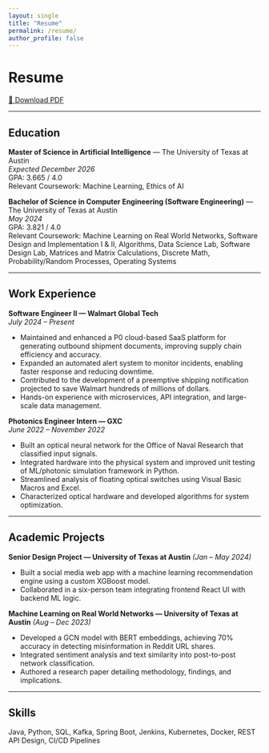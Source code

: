 ```yaml
---
layout: single
title: "Resume"
permalink: /resume/
author_profile: false
---
```


# Resume

[📄 Download PDF](/assets/docs/stephen-young-resume.pdf)

---

## Education

**Master of Science in Artificial Intelligence** — The University of Texas at Austin  
*Expected December 2026*  
GPA: 3.665 / 4.0  
Relevant Coursework: Machine Learning, Ethics of AI  

**Bachelor of Science in Computer Engineering (Software Engineering)** — The University of Texas at Austin  
*May 2024*  
GPA: 3.821 / 4.0  
Relevant Coursework: Machine Learning on Real World Networks, Software Design and Implementation I & II, Algorithms, Data Science Lab, Software Design Lab, Matrices and Matrix Calculations, Discrete Math, Probability/Random Processes, Operating Systems  

---

## Work Experience

**Software Engineer II — Walmart Global Tech**  
*July 2024 – Present*  
- Maintained and enhanced a P0 cloud-based SaaS platform for generating outbound shipment documents, improving supply chain efficiency and accuracy.  
- Expanded an automated alert system to monitor incidents, enabling faster response and reducing downtime.  
- Contributed to the development of a preemptive shipping notification projected to save Walmart hundreds of millions of dollars.  
- Hands-on experience with microservices, API integration, and large-scale data management.  

**Photonics Engineer Intern — GXC**  
*June 2022 – November 2022*  
- Built an optical neural network for the Office of Naval Research that classified input signals.  
- Integrated hardware into the physical system and improved unit testing of ML/photonic simulation framework in Python.  
- Streamlined analysis of floating optical switches using Visual Basic Macros and Excel.  
- Characterized optical hardware and developed algorithms for system optimization.  

---

## Academic Projects

**Senior Design Project — University of Texas at Austin** *(Jan – May 2024)*  
- Built a social media web app with a machine learning recommendation engine using a custom XGBoost model.  
- Collaborated in a six-person team integrating frontend React UI with backend ML logic.  

**Machine Learning on Real World Networks — University of Texas at Austin** *(Aug – Dec 2023)*  
- Developed a GCN model with BERT embeddings, achieving 70% accuracy in detecting misinformation in Reddit URL shares.  
- Integrated sentiment analysis and text similarity into post-to-post network classification.  
- Authored a research paper detailing methodology, findings, and implications.  

---

## Skills

Java, Python, SQL, Kafka, Spring Boot, Jenkins, Kubernetes, Docker, REST API Design, CI/CD Pipelines

